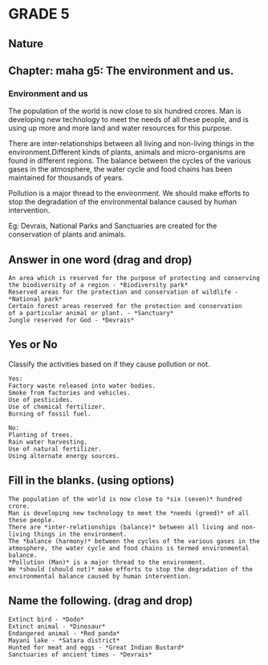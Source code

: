 # GRADE 5

## Nature

## Chapter: maha g5: The environment and us.

### Environment and us

The population of the world is now close to six hundred crores. Man is
developing new technology to meet the needs of all these people, and is using up more and more land and water resources for this purpose.

There are inter-relationships between all living and non-living things in the environment.Different kinds of plants, animals
and micro-organisms are found in different regions. The balance between the cycles of the various gases in the atmosphere, the water cycle and food chains has been maintained for thousands of years.

Pollution is a major thread to the environment. We should make efforts to stop the degradation of the environmental balance caused by
human intervention.

Eg: Devrais, National Parks and Sanctuaries are created for the
conservation of plants and animals.

## Answer in one word (drag and drop)
```
An area which is reserved for the purpose of protecting and conserving the biodiversity of a region - *Biodiversity park*
Reserved areas for the protection and conservation of wildlife - *National park*
Certain forest areas reserved for the protection and conservation
of a particular animal or plant. - *Sanctuary*
Jungle reserved for God - *Devrais*

```
## Yes or No

Classify the activities based on if they cause pollution or not.
```
Yes: 
Factory waste released into water bodies.
Smoke from factories and vehicles.
Use of pesticides.
Use of chemical fertilizer.
Burning of fossil fuel.

No:
Planting of trees.
Rain water harvesting.
Use of natural fertilizer.
Using alternate energy sources.
```
## Fill in the blanks. (using options)

```
The population of the world is now close to *six (seven)* hundred crore.
Man is developing new technology to meet the *needs (greed)* of all these people.
There are *inter-relationships (balance)* between all living and non-living things in the environment.
The *balance (harmony)* between the cycles of the various gases in the atmosphere, the water cycle and food chains is termed environmental balance.
*Pollution (Man)* is a major thread to the environment.
We *should (should not)* make efforts to stop the degradation of the environmental balance caused by human intervention.

```
## Name the following. (drag and drop)

```
Extinct bird - *Dodo*
Extinct animal - *Dinosaur*
Endangered animal - *Red panda*
Mayani lake - *Satara district*
Hunted for meat and eggs - *Great Indian Bustard*
Sanctuaries of ancient times - *Devrais*
```

